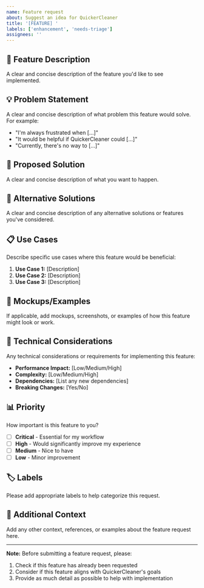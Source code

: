 ```yaml
---
name: Feature request
about: Suggest an idea for QuickerCleaner
title: '[FEATURE] '
labels: ['enhancement', 'needs-triage']
assignees: ''
---
```


## 🚀 Feature Description

A clear and concise description of the feature you'd like to see implemented.

## 💡 Problem Statement

A clear and concise description of what problem this feature would solve. For example:
- "I'm always frustrated when [...]"
- "It would be helpful if QuickerCleaner could [...]"
- "Currently, there's no way to [...]"

## 🎯 Proposed Solution

A clear and concise description of what you want to happen.

## 🔄 Alternative Solutions

A clear and concise description of any alternative solutions or features you've considered.

## 📋 Use Cases

Describe specific use cases where this feature would be beneficial:

1. **Use Case 1:** [Description]
2. **Use Case 2:** [Description]
3. **Use Case 3:** [Description]

## 🎨 Mockups/Examples

If applicable, add mockups, screenshots, or examples of how this feature might look or work.

## 🔧 Technical Considerations

Any technical considerations or requirements for implementing this feature:

- **Performance Impact:** [Low/Medium/High]
- **Complexity:** [Low/Medium/High]
- **Dependencies:** [List any new dependencies]
- **Breaking Changes:** [Yes/No]

## 📊 Priority

How important is this feature to you?

- [ ] **Critical** - Essential for my workflow
- [ ] **High** - Would significantly improve my experience
- [ ] **Medium** - Nice to have
- [ ] **Low** - Minor improvement

## 🏷️ Labels

Please add appropriate labels to help categorize this request.

## 📝 Additional Context

Add any other context, references, or examples about the feature request here.

---

**Note:** Before submitting a feature request, please:
1. Check if this feature has already been requested
2. Consider if this feature aligns with QuickerCleaner's goals
3. Provide as much detail as possible to help with implementation 